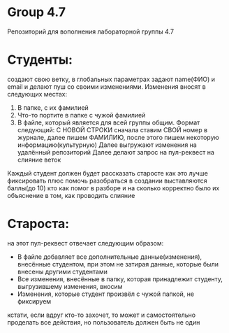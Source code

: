# Group 4.7
 Репозиторий для вополнения лабораторной группы 4.7

# Студенты:
создают свою ветку, в глобальных параметрах задают name(ФИО) и email и делают пуш со своими изменениями.
Изменения вносят в следующих местах:
1) В папке, с их фамилией
2) Что-то портите в папке с чужой фамилией
3) В файле, который является для всей группы общим. Формат следующий: С НОВОЙ СТРОКИ сначала ставим СВОЙ номер в журнале, далее пишем ФАМИЛИЮ, после этого пишем некоторую информацию(культурную)
Далее выгружают изменения на удалённый репозиторий
Далее делают запрос на пул-реквест на слияние веток

Каждый студент должен будет рассказать старосте как это лучше фиксировать плюс помочь разобраться в создании
выставляются баллы(до 10) кто как помог в разборе и на сколько корректно было их объяснение в том, как проводить слияние

#  Староста:
на этот пул-реквест отвечает следующим образом:
- В файле добавляет все дополнительные данные(изменения), внесённые студентом, при этом не затирая данные, которые были внесены другими студентами
- Все изменения, внесённые в папку, которая принадлежит студенту, выгрузившему изменения, вносим
- Изменения, которые студент произвёл с чужой папкой, не фиксируем



кстати, если вдруг кто-то захочет, то может и самостоятельно проделать все действия, но пользователь должен быть не один
